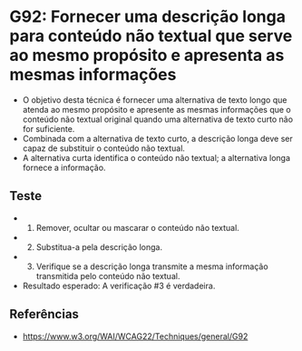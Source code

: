 # G92: Fornecer uma descrição longa para conteúdo não textual que serve ao mesmo propósito e apresenta as mesmas informações
* O objetivo desta técnica é fornecer uma alternativa de texto longo que atenda ao mesmo propósito e apresente as mesmas informações que o conteúdo não textual original quando uma alternativa de texto curto não for suficiente.
* Combinada com a alternativa de texto curto, a descrição longa deve ser capaz de substituir o conteúdo não textual.
* A alternativa curta identifica o conteúdo não textual; a alternativa longa fornece a informação.

## Teste
* 1. Remover, ocultar ou mascarar o conteúdo não textual.
* 2. Substitua-a pela descrição longa.
* 3. Verifique se a descrição longa transmite a mesma informação transmitida pelo conteúdo não textual.
* Resultado esperado: A verificação #3 é verdadeira.

## Referências
* https://www.w3.org/WAI/WCAG22/Techniques/general/G92